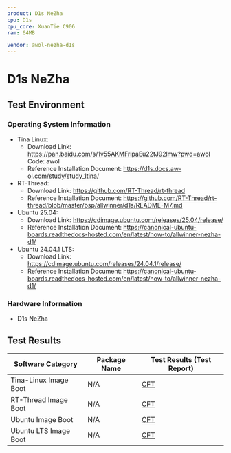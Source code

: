 ```yaml
---
product: D1s NeZha
cpu: D1s
cpu_core: XuanTie C906
ram: 64MB

vendor: awol-nezha-d1s
---
```


# D1s NeZha

## Test Environment

### Operating System Information

- Tina Linux:
  - Download Link: https://pan.baidu.com/s/1v55AKMFripaEu22tJ92lmw?pwd=awol Code: awol
  - Reference Installation Document: https://d1s.docs.aw-ol.com/study/study_1tina/
- RT-Thread:
  - Download Link: https://github.com/RT-Thread/rt-thread
  - Reference Installation Document: https://github.com/RT-Thread/rt-thread/blob/master/bsp/allwinner/d1s/README-M7.md
- Ubuntu 25.04:
  - Download Link: https://cdimage.ubuntu.com/releases/25.04/release/
  - Reference Installation Document: https://canonical-ubuntu-boards.readthedocs-hosted.com/en/latest/how-to/allwinner-nezha-d1/
- Ubuntu 24.04.1 LTS:
  - Download Link: https://cdimage.ubuntu.com/releases/24.04.1/release/
  - Reference Installation Document: https://canonical-ubuntu-boards.readthedocs-hosted.com/en/latest/how-to/allwinner-nezha-d1/

### Hardware Information

- D1s NeZha

## Test Results


| Software Category     | Package Name | Test Results (Test Report) |
| --------------------- | ------------ | -------------------------- |
| Tina-Linux Image Boot | N/A          | [CFT][Tina]                |
| RT-Thread Image Boot  | N/A          | [CFT][RT-Thread]           |
| Ubuntu Image Boot     | N/A          | [CFT][Ubuntu]              |
| Ubuntu LTS Image Boot | N/A          | [CFT][Ubuntu LTS]          |

[Tina]: ./TinaLinux/README.md
[RT-Thread]: ./RT-Thread/README.md
[Ubuntu]: ./Ubuntu/README.md
[Ubuntu LTS]: ./Ubuntu/README_LTS.md
